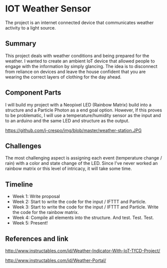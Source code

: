 # IOT Weather Sensor

The project is an internet connected device that communicates weather activity to a light source.

## Summary

This project deals with weather conditions and being prepared for the weather. I wanted to create an ambient IoT device that allowed people to engage with the information by simply glancing. The idea is to disconnect from reliance on devices and leave the house confident that you are wearing the correct layers of clothing for the day ahead.

## Component Parts

I will build my project with a Neopixel LED (Rainbow Matrix) build into a structure and a Particle Photon as a end goal option. However, If this proves to be problematic, I will use a temperature/humidity sensor as the input and to an arduino and the same LED and structure as the output. 

https://github.com/j-crespo/img/blob/master/weather-station.JPG

## Challenges

The most challenging aspect is assigning each event (temperature change / rain) with a color and state change of the LED. Since I've never worked an rainbow matrix or this level of intricacy, it will take some time.

## Timeline


- Week 1: Write proposal
- Week 2: Start to write the code for the input / IFTTT and Particle.
- Week 3: Start to write the code for the input / IFTTT and Particle. Write the code for the rainbow matrix.
- Week 4: Compile all elements into the structure. And test. Test. Test.
- Week 5: Present!

## References and link

http://www.instructables.com/id/Weather-Indicator-With-IoT-TfCD-Project/

http://www.instructables.com/id/Weather-Portal/
